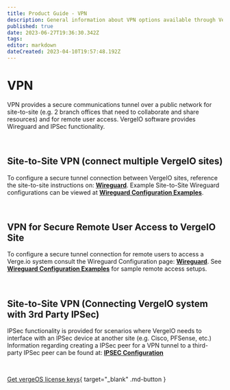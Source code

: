 ```yaml
---
title: Product Guide - VPN
description: General information about VPN options available through VergeIO
published: true
date: 2023-06-27T19:36:30.342Z
tags: 
editor: markdown
dateCreated: 2023-04-10T19:57:48.192Z
---
```


# VPN

VPN provides a secure communications tunnel over a public network for site-to-site (e.g. 2 branch offices that need to collaborate and share resources) and for remote user access. VergeIO software provides Wireguard and IPSec functionality.

<br>



## Site-to-Site VPN (connect multiple VergeIO sites)
To configure a secure tunnel connection between VergeIO sites, reference the site-to-site instructions on: [**Wireguard**](/public/ProductGuide/wireguardconfig).  Example Site-to-Site Wireguard configurations can be viewed at [**Wireguard Configuration Examples**](/public/ProductGuide/wireguard-examples).

<br>

## VPN for Secure Remote User Access to VergeIO Site
To configure a secure tunnel connection for remote users to access a Verge.io system consult the Wireguard Configuration page: [**Wireguard**](/public/ProductGuide/wireguardconfig).  See [**Wireguard Configuration Examples**](/public/ProductGuide/wireguard-examples) for sample remote access setups.

<br>

## Site-to-Site VPN (Connecting VergeIO system with 3rd Party IPSec)
IPSec functionality is provided for scenarios where VergeIO needs to interface with an IPSec device at another site (e.g. Cisco, PFSense, etc.)
Information regarding creating a IPSec peer for a VPN tunnel to a third-party IPSec peer can be found at:  [**IPSEC Configuration**](/public/ProductGuide/IPSEC)

<br>

[Get vergeOS license keys](https://www.verge.io/test-drive){ target="_blank" .md-button }